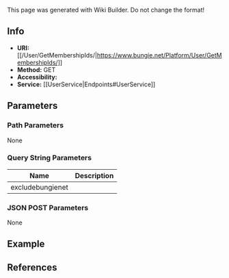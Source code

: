 <span class="wiki-builder">This page was generated with Wiki Builder. Do not change the format!</span>

## Info

* **URI:** [[/User/GetMembershipIds/|https://www.bungie.net/Platform/User/GetMembershipIds/]]
* **Method:** GET
* **Accessibility:** 
* **Service:** [[UserService|Endpoints#UserService]]

## Parameters
### Path Parameters
None

### Query String Parameters
Name | Description
---- | -----------
excludebungienet | 

### JSON POST Parameters
None

## Example


## References
